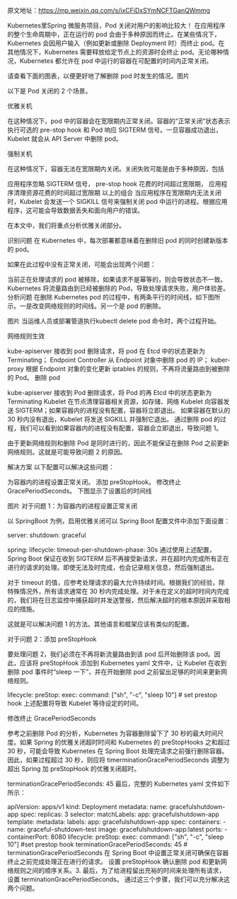 原文地址：https://mp.weixin.qq.com/s/ixCFiDxSYmNCFTGanQWmmg

Kubernetes里Spring 微服务项目，Pod 关闭对用户的影响比较大！
在应用程序的整个生命周期中，正在运行的 pod 会由于多种原因而终止。在某些情况下，Kubernetes 会因用户输入（例如更新或删除 Deployment 时）而终止 pod。在其他情况下，Kubernetes 需要释放给定节点上的资源时会终止 pod。无论哪种情况，Kubernetes 都允许在 pod 中运行的容器在可配置的时间内正常关闭。

请查看下面的图表，以便更好地了解删除 pod 时发生的情况。图片

以下是 Pod 关闭的 2 个场景。

优雅关机

在这种情况下，pod 中的容器会在宽限期内正常关闭。容器的“正常关闭”状态表示执行可选的 pre-stop hook 和 Pod 响应 SIGTERM 信号。一旦容器成功退出，Kubelet 就会从 API Server 中删除 pod。

强制关机

在这种情况下，容器无法在宽限期内关闭。关闭失败可能是由于多种原因，包括

应用程序忽略 SIGTERM 信号，
pre-stop hook 花费的时间超过宽限期，
应用程序清理资源花费的时间超过宽限期
以上的组合
当应用程序在宽限期内无法关闭时，Kubelet 会发送一个 SIGKILL 信号来强制关闭 pod 中运行的进程。根据应用程序，这可能会导致数据丢失和面向用户的错误。

在本文中，我们将重点分析优雅关闭部分。

识别问题
在 Kubernetes 中，每次部署都意味着在删除旧 pod 的同时创建新版本的 pod。

如果在此过程中没有正常关闭，可能会出现两个问题：

当前正在处理请求的 pod 被移除，如果请求不是幂等的，则会导致状态不一致。
Kubernetes 将流量路由到已经被删除的 Pod，导致处理请求失败，用户体验差。
分析问题
在删除 Kubernetes pod 的过程中，有两条平行的时间线，如下图所示。一是改变网络规则的时间线。另一个是 pod 的删除。

图片
当运维人员或部署管道执行kubectl delete pod 命令时，两个过程开始。

网络规则生效

kube-apiserver 接收到 pod 删除请求，将 pod 在 Etcd 中的状态更新为 Terminating；
Endpoint Controller 从 Endpoint 对象中删除 pod 的 IP；
kuber-proxy 根据 Endpoint 对象的变化更新 iptables 的规则，不再将流量路由到被删除的 Pod。
删除 pod

kube-apiserver 接收到 Pod 删除请求，将 Pod 的再 Etcd 中的状态更新为 Terminating
Kubelet 在节点清理容器相关资源，如存储、网络
Kubelet 向容器发送 SIGTERM；如果容器内的进程没有配置，容器将立即退出。
如果容器在默认的 30 秒内没有退出，Kubelet 将发送 SIGKILL 并强制它退出。
通过删除 pod 的过程，我们可以看到如果容器内的进程没有配置，容器会立即退出，导致问题 1。

由于更新网络规则和删除 Pod 是同时进行的，因此不能保证在删除 Pod 之前更新网络规则。这就是可能导致问题 2 的原因。

解决方案
以下配置可以解决这些问题：

为容器内的进程设置正常关闭。
添加 preStopHook。
修改终止 GracePeriodSeconds。
下图显示了设置后的时间线

图片
对于问题 1：为容器内的进程设置正常关闭

以 SpringBoot 为例，启用优雅关闭可以 Spring Boot 配置文件中添加下面设置：

server:
    shutdown: graceful

spring:
    lifecycle:
         timeout-per-shutdown-phase: 30s
通过使用上述配置，Spring Boot 保证在收到 SIGTERM 后不再接受新请求，并在超时内完成所有正在进行的请求的处理。即使无法及时完成，也会记录相关信息，然后强制退出。

对于 timeout 的值，应参考处理请求的最大允许持续时间。根据我们的经验，除特殊情况外，所有请求通常在 30 秒内完成处理。对于未在定义的超时时间内完成的，我们将在日志监控中捕获超时并发送警报，然后解决超时的根本原因并采取相应的措施。

这就是可以解决问题 1 的方法。其他语言和框架应该有类似的配置。

对于问题 2：添加 preStopHook

要处理问题 2，我们必须在不再将新流量路由到该 pod 后开始删除该 pod。因此，应该将 preStopHook 添加到 Kubernetes yaml 文件中，让 Kubelet 在收到删除 pod 事件时“sleep 一下”，并在开始删除 pod 之前留出足够的时间来更新网络规则。

lifecycle:
  preStop:
     exec:
        command: ["sh", "-c", "sleep 10"]  # set prestop hook
上述配置将导致 Kubelet 等待设定的时间。

修改终止 GracePeriodSeconds

参考之前删除 Pod 的分析，Kubernetes 为容器删除留下了 30 秒的最大时间尺度。如果 Spring 的优雅关闭超时时间和 Kubernetes 的 preStopHooks 之和超过 30 秒，可能会导致 Kubernetes 在 Spring Boot 处理完请求之前强行删除容器。因此，如果过程超过 30 秒，则应将 timerminationGracePeriodSeconds 调整为超出 Spring 加 preStopHook 的优雅关闭超时。

terminationGracePeriodSeconds: 45
最后，完整的 Kubernetes yaml 文件如下所示：

apiVersion: apps/v1
kind: Deployment
metadata:
   name: gracefulshutdown-app
spec:
  replicas: 3
  selector:
     matchLabels:
           app: gracefulshutdown-app
  template:
    metadata:
       labels:
         app: gracefulshutdown-app
    spec:
      containers:
        - name: graceful-shutdown-test
          image: gracefulshutdown-app:latest
          ports:
            - containerPort: 8080
          lifecycle:
            preStop:
              exec:
                command: ["sh", "-c", "sleep 10"]  #set prestop hook
       terminationGracePeriodSeconds: 45 # terminationGracePeriodSeconds
在 Spring Boot 中设置正常关闭可确保在容器终止之前完成处理正在进行的请求。
设置 preStopHook 确认删除 pod 和更新网络规则之间的顺序关系。3. 最后，为了给进程留出充裕的时间来处理所有请求，设置 terminationGracePeriodSeconds。
通过这三个步骤，我们可以充分解决这两个问题。